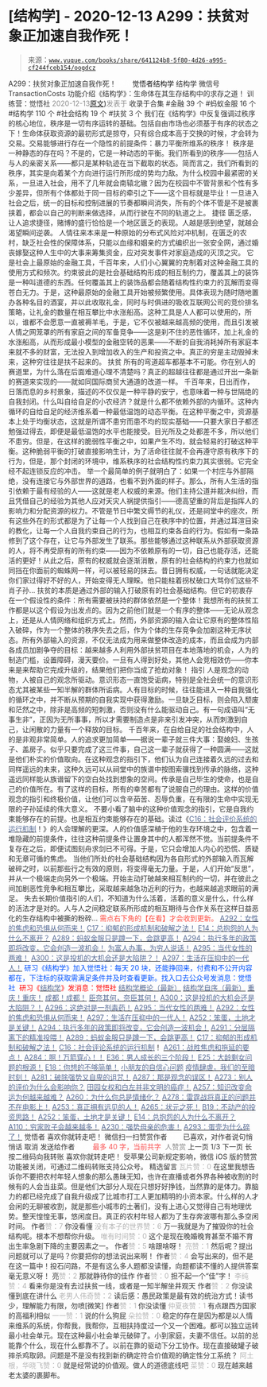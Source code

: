 # [结构学] - 2020-12-13 A299：扶贫对象正加速自我作死！

> 来源：[`www.yuque.com/books/share/641124b8-5f80-4d26-a995-cf244fceb154/oogdcz`](https://www.yuque.com/books/share/641124b8-5f80-4d26-a995-cf244fceb154/oogdcz)

<ne-p id="520f42f3293818f927861ebbd5b15da4_p_0" data-lake-id="520f42f3293818f927861ebbd5b15da4_p_0"><ne-text id="ua28cf98b" style="color: rgb(51, 51, 51);">A299：扶贫对象正加速自我作死！</ne-text></ne-p> <ne-p id="7ce8a7079015469e1f7ca0dd1c348c42" data-lake-id="7ce8a7079015469e1f7ca0dd1c348c42"><ne-text id="u7c293f2a" ne-fontsize="12" style="color: rgb(255, 255, 255);">原创</ne-text><ne-text id="u507f5271" ne-fontsize="14">觉悟者</ne-text><ne-text id="u6989c2b1" ne-fontsize="14">结构学</ne-text></ne-p> <ne-p id="b52c98f57558cfb20347bab3a6db2a4e" data-lake-id="b52c98f57558cfb20347bab3a6db2a4e"><ne-text id="u89366a65" ne-fontsize="14" ne-bold="true" style="color: rgb(51, 51, 51);">结构学</ne-text></ne-p> <ne-p id="d4a67a868a62c1daa68df46395ac2131" data-lake-id="d4a67a868a62c1daa68df46395ac2131"><ne-text id="u80d73957" ne-fontsize="14" style="color: rgb(51, 51, 51);">微信号</ne-text><ne-text id="udb90aa2b" ne-fontsize="14" style="color: rgb(51, 51, 51);">TransactionCosts</ne-text></ne-p> <ne-p id="b85d114dc8442fdeb714bed9e81fbfd4" data-lake-id="b85d114dc8442fdeb714bed9e81fbfd4"><ne-text id="u6842bcad" ne-fontsize="14" style="color: rgb(51, 51, 51);">功能介绍</ne-text><ne-text id="u8ed68493" ne-fontsize="14" style="color: rgb(51, 51, 51);">《结构学》：生命体在其生存结构中的求存之道！ 训练营：觉悟社</ne-text></ne-p> <ne-p id="c9d8d488bb8b676b0419c37e87897fed" data-lake-id="c9d8d488bb8b676b0419c37e87897fed"><ne-text id="ue69ba4cf" style="color: rgb(140, 140, 140);">2020-12-13</ne-text>[<ne-text id="u8023cfb0" ne-fontsize="14">原文</ne-text>](https://mp.weixin.qq.com/s?__biz=MzIzMDYwOTM0Mg==&mid=2247484889&idx=1&sn=164441f266273fb02e28029c851bdf6c&chksm=e8b19d08dfc6141e7411c30e887493e32cd32469a54ef3fb00e7ca437917b27458bc70db8616#rd))<ne-text id="uf7d3394a" ne-fontsize="14" style="color: rgb(140, 140, 140);">发表于</ne-text></ne-p> <ne-p id="f15abc54d337fa455a83f26427879cad" data-lake-id="f15abc54d337fa455a83f26427879cad"><ne-text id="u12f48810" style="color: rgb(51, 51, 51);">收录于合集</ne-text></ne-p> <ne-p id="ab58a1a9f08b5a6f9b80adc58f241f45" data-lake-id="ab58a1a9f08b5a6f9b80adc58f241f45"><ne-text id="ua2c2d5f9" style="color: rgb(51, 51, 51);">#金融 39 个</ne-text></ne-p> <ne-p id="1ea9f4fdd9c130fde7b04d4742452896" data-lake-id="1ea9f4fdd9c130fde7b04d4742452896"><ne-text id="u6a2efcb3" style="color: rgb(51, 51, 51);">#蚂蚁金服 16 个</ne-text></ne-p> <ne-p id="fead5648493a641f6e854f55e451f628" data-lake-id="fead5648493a641f6e854f55e451f628"><ne-text id="ue584aca6" style="color: rgb(51, 51, 51);">#结构学 110 个</ne-text></ne-p> <ne-p id="c8194395dbe5429d4dab4b6e1205a87f" data-lake-id="c8194395dbe5429d4dab4b6e1205a87f"><ne-text id="uf8ba1427" style="color: rgb(51, 51, 51);">#社会结构 19 个</ne-text></ne-p> <ne-p id="c8af0e40d4c5209359cf4a7515a87b09" data-lake-id="c8af0e40d4c5209359cf4a7515a87b09"><ne-text id="u115c76a9" style="color: rgb(51, 51, 51);">#扶贫 3 个</ne-text></ne-p> <ne-p id="c3b5f473fda5157edb7ca42900d43fb5" data-lake-id="c3b5f473fda5157edb7ca42900d43fb5"><ne-text id="u1415ca51" style="color: rgb(51, 51, 51);">我们在《结构学》中反复强调过秩序的核心地位，秩序是一切有序运转的基础。包括自由市场也必须基于有序的状态之下！生命体获取资源的最初形式是掠夺，只有综合成本高于交换的时候，才会转为交易。交易能够进行存在一个隐性的前提条件：暴力平衡所维系的秩序！</ne-text></ne-p> <ne-p id="467ad7913641901f78097022216e0d2d" data-lake-id="467ad7913641901f78097022216e0d2d"><ne-text id="u6e41e9e1" style="color: rgb(51, 51, 51);">秩序是一种静态的存在吗？不是的，它是一种动态的平衡。我们所看到的秩序——包括人与人的亲密关系——都只是某种轨迹在当下截取的状态。简而言之，我们所看到的秩序，其实是向着某个方向进行运行所形成的势均力敌。为什么校园中最紧密的关系，一旦进入社会，用不了几年就会南辕北辙？因为在校园中不管背景和个性有多少差异，但所有个体都处于同一目标的牵引之下——这个目标就是毕业！一旦进入社会之后，统一的目标和控制进展的节奏都瞬间消失，所有的个体不管是不是被裹挟着，都会以自己的判断来做选择，从而行驶在不同的轨道之上。</ne-text></ne-p> <ne-p id="09bd274104ae4d1634eb07d184f22453" data-lake-id="09bd274104ae4d1634eb07d184f22453"><ne-text id="u36b1885a" ne-bold="true" style="color: rgb(51, 51, 51);">捷径</ne-text></ne-p> <ne-p id="8eae0bf030189ecac69ae72278fc29e3" data-lake-id="8eae0bf030189ecac69ae72278fc29e3"><ne-text id="u8b61d067" style="color: rgb(51, 51, 51);">匮乏感，让人追求捷径，赌博的盛行恰恰是一个地区匮乏的表现。人越是感到绝望，就越会渴望瞬间逆袭。</ne-text></ne-p> <ne-p id="938742c318d91029f83bced548e01e51" data-lake-id="938742c318d91029f83bced548e01e51"><ne-text id="u3390db4f" style="color: rgb(51, 51, 51);">人情往来本来是一种原始的分布式风险对冲机制，在匮乏的农村，缺乏社会性的保障体系，只能以血缘和姻亲的方式编织出一张安全网，通过婚丧嫁娶这种人生中的大事来筹集资金，应对突发事件对家庭造成的灭顶之灾。</ne-text></ne-p> <ne-p id="c328f806e4c039673465b60e24d2f035" data-lake-id="c328f806e4c039673465b60e24d2f035"><ne-text id="u57ec53b3" style="color: rgb(51, 51, 51);">它是社会上最原始的金融工具，千百年来，人们小心翼翼的克制着对这种金融工具的使用方式和频次。约束彼此的是社会基础结构形成的相互制约力，覆盖其上的装饰是一种叫道德的东西。任何覆盖其上的装饰品都会随着结构性约束力的瓦解而变得苍白无力。于是，这种最原始的金融工具开始被频繁使用。具体表现为随时随地置办各种名目的酒宴，并以此收取礼金，同时与时俱进的吸收互联网公司的竞价排名策略，让礼金的数量在相互攀比中水涨船高。这种工具是人人都可以使用的，所以，谁都不会愿意一直被褥羊毛，于是，它不仅被越来越高频的使用，而且引发被人情之网笼罩的所有家庭之间的军备竞争——这是刹不住的恶性循环，加上礼金的水涨船高，从而形成最小模型的金融空转的恶果——不断的自我消耗掉所有家庭本来就不多的财富，无法投入到增加收入的生产和投资之中。真正的穷是主动毁掉未来，这种穷往往是扶不起来的。</ne-text></ne-p> <ne-p id="dfae6d8bd8e137aeb12e38ba556030dc" data-lake-id="dfae6d8bd8e137aeb12e38ba556030dc"><ne-text id="u57fa8d68" ne-bold="true" style="color: rgb(51, 51, 51);">扶贫</ne-text></ne-p> <ne-p id="d76ea8f9b0eed8ff874f8c72e503665a" data-lake-id="d76ea8f9b0eed8ff874f8c72e503665a"><ne-text id="uf449d3e3" style="color: rgb(51, 51, 51);">所有的弯道超车都基本不可能。你在别人的赛道里，为什么落在后面难道心理不清楚吗？真正的超越往往都是通过开出一条新的赛道来实现的——就如同国际商贸大通道的改道一样。</ne-text></ne-p> <ne-p id="08b9491d5adb88e6d5f3ba01ffa9b8d3" data-lake-id="08b9491d5adb88e6d5f3ba01ffa9b8d3"><ne-text id="ua20497d1" style="color: rgb(51, 51, 51);">千百年来，日出而作，日落而息的乡村景象，描述的不仅仅是一种平静的安宁，也意味着一种与世隔绝的自我封闭。什么叫自给自足的小农经济？就是什么都不依赖外部的内循环。这种内循环的自给自足的经济维系着一种最低温饱的动态平衡。在这种平衡之中，资源基本上处于均衡状态，这就是所谓不患穷而患不均的现实基础——只要大家日子都还勉强过得去，即便是最低温饱的水平也能接受。目光所及之处都差不多，所以他们不患穷。但是，在这样的脆弱性平衡之中，如果产生不均，就会轻易的打破这种平衡。这种脆弱平衡的打破直接影响生计，为了活命往往就不会再遵守原有秩序下的行为，但是，那个封闭的环境中，维系秩序的社会结构性约束力其实很弱。它完全经不起连锁反应的冲击。</ne-text></ne-p> <ne-p id="5614a8e97bb71850d90500ead87deada" data-lake-id="5614a8e97bb71850d90500ead87deada"><ne-text id="u980fc4c9" style="color: rgb(51, 51, 51);">举一个最简单的例子就明白了：如果一个村庄与外部隔绝，没有连接它与外部世界的道路，也看不到外面的样子。那么，所有人生活的指引依赖于最有经验的人——这就是老人权威的来源。他们主持公道并裁决纠纷，而且凭借自己的经验为其他人应对天灾人祸提供指引——德高望重的背后是指挥人的影响力和分配资源的权力。不管是节日中繁文缛节的礼仪，还是祠堂中的座次，所有这些外在的形式都是为了让每一个人找到自己在秩序中的位置，并通过耳渲目染的教化，让每一个人自我约束自己的行为，也相互约束各自的行为。假如有一条路修到了这个存在，让它与外部发生了联系。那些能够通过这种联系从外部获取资源的人，将不再受原有的所有约束——因为不依赖原有的一切，自己也能存活，还能活的更好！从此之后，原有的权威就会逐渐消散，原有的社会结构的约束力也就如同挡在你面前的蜘蛛网一样，可以被轻易的抹去。昔日拥有权威，一句话就能决定你们家过得好不好的人，开始变得无人理睬。他只能柱着拐杖破口大骂你们这些不肖子孙…</ne-text></ne-p> <ne-p id="532264a1b40750af5211e94659b61c2e" data-lake-id="532264a1b40750af5211e94659b61c2e"><ne-text id="u7b28d0e6" style="color: rgb(51, 51, 51);">扶贫的本质是通过外部的输入打破原有的社会基础结构。但它的初衷存在一个假设性的条件：所有需要被扶持的群体依然是一个整体！我想所有的扶贫工作都是以这个假设为出发点的。因为之前他们就是一个有序的整体——无论从观念上，还是从人情网络和组织方式上。然而，外部资源的输入会让它原有的整体性陷入破碎，作为一个整体的秩序失去之后，作为个体的生存竞争会加剧这种无序状态。所有外部输入的资源，不仅无法成为用来做整体改造的成本，而且会成为内部各成员加剧争夺的目标：越来越多人利用外部扶贫项目在本地落地的机会，人为的制造门槛，设置障碍，漫天要价。一旦有人得到好处，其他人会竞相效仿——你本来是来帮助它完成升级的，结果他们把你当成了抢劫对象！</ne-text></ne-p> <ne-p id="0775115f4f83c2a70df7396857210bdd" data-lake-id="0775115f4f83c2a70df7396857210bdd"><ne-text id="u9a7fd81a" ne-bold="true" style="color: rgb(51, 51, 51);">指引</ne-text></ne-p> <ne-p id="32e72309a2c31717e24c01b0bfe8ea75" data-lake-id="32e72309a2c31717e24c01b0bfe8ea75"><ne-text id="u3c74aa46" style="color: rgb(51, 51, 51);">人是观念的动物，人被自己的观念所驱动。意识形态一直饱受诟病，特别是全社会统一的意识形态尤其被某些一知半解的群体所诟病。人有目标的时候，往往能进入一种自我强化的循环之中，并不断从预期的自我实现中获得激励。一旦缺乏目标，则会陷入颓废和茫然之中，除非是高频的短刺激，否则没有什么能驱动自己。有一句成语叫“无事生非”，正因为无所事事，所以才需要制造点是非来引发冲突，从而刺激到自己，让闲散的力量有一个释放的目标。</ne-text></ne-p> <ne-p id="e44976a073b12cd0ecc3eb441ab7e9c0" data-lake-id="e44976a073b12cd0ecc3eb441ab7e9c0"><ne-text id="ue476b0f7" style="color: rgb(51, 51, 51);">千百年来，在自给自足的社会结构中，人的是非观非常简单。人的追求更加简单——据说一辈子就三件大事：娶媳妇、生孩子、盖房子。似乎只要完成了这三件事，自己这一辈子就获得了一种圆满——这就是他们朴实的价值取向。在这种观念的指引下，他们认为自己连接着久远的过去和同样遥远的未来，这种久远可以从祠堂中的族谱中按图索骥找到传承的脉络，这种遥远同样能从族谱留下的空白处找到想象的空间。传承是自己毕生的使命，也是自己的价值所在。有了这样的目标，所有的幸苦都有了说服自己的理由。这样的价值观念的指引和终极价值，让他们可以含辛茹苦、忍辱负重，在有限的生命中实现无限的子孙延续的伟大意义。</ne-text></ne-p> <ne-p id="939e5a3a021457fb7d2a1874257ba35e" data-lake-id="939e5a3a021457fb7d2a1874257ba35e"><ne-text id="u769f517d" style="color: rgb(51, 51, 51);">不要小看了脑中的这种价值观念的指引，它是自我约束能够存在的前提。也是相互约束能够存在的基础。读过《</ne-text>[<ne-text id="ub86920af" style="color: rgb(87, 107, 149);">C16：社会评价系统的运行机制</ne-text>](http://mp.weixin.qq.com/s?__biz=MzIzMDYwOTM0Mg==&mid=2247484806&idx=1&sn=a8cffa4c2bf1f4e41fa5d23104c99a09&chksm=e8b19d57dfc6144110a857925992915ac80af2c03fc1203319ef6877ae11ad0c4e7898132719&scene=21#wechat_redirect)<ne-text id="uac3e8e8c" style="color: rgb(51, 51, 51);">！》的人会理解的更深。人的价值感深植于他的生存环境之中，包含着一堆隐藏的前提条件，往往这种前提条件让置身其中的人都浑然不觉。当前提条件不复存在之后，即便试图刻舟求剑已不可得。于是，它只会增加人内心的恐慌、质疑和无章可循的焦虑。</ne-text></ne-p> <ne-p id="351b14ade1e98dfac6e68d7f0c8cf1b9" data-lake-id="351b14ade1e98dfac6e68d7f0c8cf1b9"><ne-text id="u874b92b8" style="color: rgb(51, 51, 51);">当他们所处的社会基础结构因为各自形式的外部输入而瓦解破碎之时，以前那些行之有效的原则，将变得毫无力量。于是，人们开始“反思”，并从一个极端走向另外一个极端。开始主动打破越来相互制约的一切，并在彼此之间加剧恶性竞争和相互攀比，采取越来越急功近利的行为，也越来越追求眼前的满足。</ne-text></ne-p> <ne-p id="abc805dfcf2a9e451889e71a24d8e456" data-lake-id="abc805dfcf2a9e451889e71a24d8e456"><ne-text id="ufd41f204" style="color: rgb(51, 51, 51);">失去长期价值指引的人们，不知道为什么活着，活着的意义是什么，什么样的活法才是对的。人与人之间稳定联系所形成的相互期待与合作关系在这样日益恶化的生存结构中被撕的粉碎…</ne-text></ne-p> <ne-p id="ea4247e8d98a3b0ceaed790f196f7555" data-lake-id="ea4247e8d98a3b0ceaed790f196f7555"><ne-text id="u9468316c" ne-fontsize="13" style="color: rgb(255, 76, 65);">需点右下角的【</ne-text><ne-text id="u3edca4d3" ne-fontsize="13" ne-bold="true" style="color: rgb(255, 76, 65);">在看</ne-text><ne-text id="ud2d4602b" ne-fontsize="13" style="color: rgb(255, 76, 65);">】才会收到更新。</ne-text></ne-p> <ne-p id="1a0ae025211e084b099f4efd4bd6eaa4" data-lake-id="1a0ae025211e084b099f4efd4bd6eaa4">[<ne-text id="u60479a92" ne-fontsize="13" style="color: rgb(87, 107, 149);">A292：女性的焦虑和恐惧从何而来！</ne-text>](http://mp.weixin.qq.com/s?__biz=MzIzMDYwOTM0Mg==&mid=2247484834&idx=1&sn=133b970c2ecae4d25d1c8a3444efc5a1&chksm=e8b19d73dfc61465bf0d5389f9a9efea963f1cf1eb332e4ed8a09d9adc8ebd3416e257edc1d8&scene=21#wechat_redirect)</ne-p> <ne-p id="93717cf5492af9f56ccddf10e2a024cc" data-lake-id="93717cf5492af9f56ccddf10e2a024cc">[<ne-text id="u73a1c901" ne-fontsize="13" style="color: rgb(87, 107, 149);">C17：抑郁的形成机制和破解之法！</ne-text>](http://mp.weixin.qq.com/s?__biz=MzIzMDYwOTM0Mg==&mid=2247484812&idx=1&sn=d8b3a1dbaf5f2d08fe6d2e1664237ba4&chksm=e8b19d5ddfc6144b05efb4212b3542ab9f22b79a2ddab8e42ec911a07ea74190ce84f24e123f&scene=21#wechat_redirect)</ne-p> <ne-p id="f2ad3e84896736349aa0cc8bf234da0c" data-lake-id="f2ad3e84896736349aa0cc8bf234da0c">[<ne-text id="u7fbe753b" ne-fontsize="13" style="color: rgb(87, 107, 149);">E14：总抱怨的人为什么不离开？</ne-text>](http://mp.weixin.qq.com/s?__biz=MzIzMDYwOTM0Mg==&mid=2247484341&idx=1&sn=c266eb0136273f0b1219e0fd659daafc&chksm=e8b19b64dfc61272f157e1e17a76b2e83c6fd62a1beb78d60ea73a65463109b428cd9dd6ce7a&scene=21#wechat_redirect)</ne-p> <ne-p id="f766a26f0ca612ac930b747baeff1d62" data-lake-id="f766a26f0ca612ac930b747baeff1d62">[<ne-text id="u15ea1905" ne-fontsize="13" style="color: rgb(87, 107, 149);">A289：蚂蚁金服只是蹲一下，会跳更高！</ne-text>](http://mp.weixin.qq.com/s?__biz=MzIzMDYwOTM0Mg==&mid=2247484822&idx=1&sn=ea2d818adee1bf400b0af9ed69bcd297&chksm=e8b19d47dfc61451b7291d6369b3391b9b8b06e08f9f5eed482a15c58075880a0029c50aed9a&scene=21#wechat_redirect)</ne-p> <ne-p id="f8d1bc67930c0b8ebb0a17f7dcb04c53" data-lake-id="f8d1bc67930c0b8ebb0a17f7dcb04c53">[<ne-text id="u77490c8a" ne-fontsize="13" style="color: rgb(87, 107, 149);">A294：执行多年的政策即将改变，它会创造一波机会！</ne-text>](http://mp.weixin.qq.com/s?__biz=MzIzMDYwOTM0Mg==&mid=2247484849&idx=1&sn=5485cd1d6c511e883e25b0c7dd9e2e3e&chksm=e8b19d60dfc614764ffc8405dccf5b8120b31988f3c1cee74e384c06f0e39c3c81bef8263c3d&scene=21#wechat_redirect)</ne-p> <ne-p id="b2e5f4803f751b0c4f08b0758dbfc83a" data-lake-id="b2e5f4803f751b0c4f08b0758dbfc83a">[<ne-text id="uf2beb76f" ne-fontsize="13" style="color: rgb(87, 107, 149);">为富人办事，为穷人说话！</ne-text>](http://mp.weixin.qq.com/s?__biz=MzIzMDYwOTM0Mg==&mid=2247484462&idx=1&sn=195ebab17907fba73c69ae7a11bc40ad&chksm=e8b19cffdfc615e9b2f88327d492813afa3656859f4d67a6d831ac1cf684a54b760a8b8edcd6&scene=21#wechat_redirect)</ne-p> <ne-p id="692e334a22619d914fce65b39a6ace91" data-lake-id="692e334a22619d914fce65b39a6ace91">[<ne-text id="u5fa350f6" ne-fontsize="13" style="color: rgb(87, 107, 149);">A295：当代女性的两难！</ne-text>](http://mp.weixin.qq.com/s?__biz=MzIzMDYwOTM0Mg==&mid=2247484854&idx=1&sn=6851afe306f7b89d23728018ea32b7f2&chksm=e8b19d67dfc61471955b15021ac11c5fff9f1607977e9df1bd2bbfabc2deb3dea5c98e369c55&scene=21#wechat_redirect)</ne-p> <ne-p id="a2bc8fd6f5f6c3d12bb227d962638439" data-lake-id="a2bc8fd6f5f6c3d12bb227d962638439">[<ne-text id="uea807dc9" ne-fontsize="13" style="color: rgb(87, 107, 149);">A300：这是投机的大机会还是大陷阱？！</ne-text>](http://mp.weixin.qq.com/s?__biz=MzIzMDYwOTM0Mg==&mid=2247484882&idx=1&sn=b103029f41e3aede94e1a45d035cd9ac&chksm=e8b19d03dfc614153863f37ca3f9204b451e2c02ad5ca8680c120e2458e628e5329c76b2d42c&scene=21#wechat_redirect)</ne-p> <ne-p id="3460af3f0498a18ffdd03b3fd04404d3" data-lake-id="3460af3f0498a18ffdd03b3fd04404d3">[<ne-text id="u9531e8da" ne-fontsize="13" style="color: rgb(87, 107, 149);">A297：生活在压抑中的一代人！</ne-text>](http://mp.weixin.qq.com/s?__biz=MzIzMDYwOTM0Mg==&mid=2247484874&idx=1&sn=6782638e1b5835654e4c6ffea1b589c1&chksm=e8b19d1bdfc6140d256cdc1a89b2b5a62b203b6163b74627f5334a296438a43ffaa765dd7533&scene=21#wechat_redirect)</ne-p> <ne-p id="c10a4db496204cffa476641af15e1446" data-lake-id="c10a4db496204cffa476641af15e1446"><ne-text id="u76b7272a" ne-bold="true" style="color: rgb(0, 82, 255);">研习《结构学》加入觉悟社：每天 20 块，还能挣回来，付费和不公开内容都在，下注标的获取需满足条件并及时查看更新。</ne-text><ne-text id="u4dcc1318" style="color: rgb(0, 82, 255);">找入口去公众号发消息：觉悟社 </ne-text></ne-p> <ne-p id="350bda661747a6edaae095355f8e732e" data-lake-id="350bda661747a6edaae095355f8e732e"><ne-text id="ub97180d9" ne-fontsize="13" style="color: rgb(255, 0, 0);">研习《</ne-text>[<ne-text id="ua7936935" style="color: rgb(87, 107, 149);">结构学</ne-text>](https://mp.weixin.qq.com/mp/appmsgalbum?action=getalbum&album_id=1318317199878225920&__biz=MzAxNDk1NjI2Mw==#wechat_redirect)<ne-text id="ubaabecb5" ne-fontsize="13" style="color: rgb(255, 0, 0);">》发消息</ne-text><ne-text id="u89f780a3" ne-fontsize="13" ne-bold="true" style="color: rgb(255, 0, 0);">：觉悟社</ne-text></ne-p>  <ne-p id="3c7e1064339529e5cb5ecf2e0f93aa2f" data-lake-id="3c7e1064339529e5cb5ecf2e0f93aa2f"><ne-card data-card-name="image" data-card-type="inline" id="jfH36" ne-fontsize="13" data-event-boundary="card" style="color: rgb(53, 53, 53);"><ne-p id="19c1ca76cc2755732a657df5f4d2a301" data-lake-id="19c1ca76cc2755732a657df5f4d2a301">[<ne-text id="u7574c49f" ne-fontsize="13" style="color: rgb(87, 107, 149);">结构学概论（最新）</ne-text>](http://mp.weixin.qq.com/s?__biz=MzAxNDk1NjI2Mw==&mid=2247485167&idx=1&sn=d5e962eff4a8e9770c83bc87d19d07f3&chksm=9b8a2567acfdac7154f7a62996dca874e5d186b44f3d120dcb633760318788c42d304e325313&scene=21#wechat_redirect)</ne-p> <ne-p id="e4d8402e5e6acf4f32c182cbce3cfa3b" data-lake-id="e4d8402e5e6acf4f32c182cbce3cfa3b">[<ne-text id="u22bb50d3" ne-fontsize="13" style="color: rgb(87, 107, 149);">结构学自序（最新）</ne-text>](http://mp.weixin.qq.com/s?__biz=MzAxNDk1NjI2Mw==&mid=2247485327&idx=1&sn=5a8c9a6499c84e1c3129ca7cb41e0ac7&chksm=9b8a2407acfdad112471c12c6b86e4e914116dbb6d6588fa726a72e0aafa01d9c1b9fd24a738&scene=21#wechat_redirect)</ne-p> <ne-p id="e838454901ff45b768a74bc63bc7fc87" data-lake-id="e838454901ff45b768a74bc63bc7fc87">[<ne-text id="u085609d5" ne-fontsize="13" style="color: rgb(87, 107, 149);">重庆！重庆！</ne-text>](http://mp.weixin.qq.com/s?__biz=MzAxNDk1NjI2Mw==&mid=2247485354&idx=1&sn=331128611c478feede60317e963239a5&chksm=9b8a2422acfdad3448a9bcc0f9745f4367028e8a9b0a307f7c01c2690c398560a4be5e43492c&scene=21#wechat_redirect)</ne-p> <ne-p id="88bd65554a0d2973b3f1447cbd6d0036" data-lake-id="88bd65554a0d2973b3f1447cbd6d0036">[<ne-text id="ud44f998b" ne-fontsize="13" style="color: rgb(87, 107, 149);">成都！成都！</ne-text>](http://mp.weixin.qq.com/s?__biz=MzIzMDYwOTM0Mg==&mid=2247484576&idx=1&sn=432e1df31f0735f0c93636776e97a859&chksm=e8b19c71dfc615671c9204af66bb0ffdb622fb2545b0387734a662feaa8e8be57d3063f59c5a&scene=21#wechat_redirect)</ne-p> <ne-p id="d6ba3ff2ed852076e3700b501b2af4fc" data-lake-id="d6ba3ff2ed852076e3700b501b2af4fc">[<ne-text id="u630ca1a4" ne-fontsize="13" style="color: rgb(87, 107, 149);">臣奈其何，奈臣其何！</ne-text>](http://mp.weixin.qq.com/s?__biz=MzIzMDYwOTM0Mg==&mid=2247483860&idx=1&sn=b5b01ae82ff764ce2806251e3f2a809f&chksm=e8b19905dfc61013607735eb7782299c9a4d7a39a8b15a7b46182ef20eda3ffe9f6ed6337e1f&scene=21#wechat_redirect)</ne-p> <ne-p id="6aefb5a3a21d9bbf4c390796fe78fd98" data-lake-id="6aefb5a3a21d9bbf4c390796fe78fd98">[<ne-text id="u2e814675" ne-fontsize="13" style="color: rgb(87, 107, 149);">A300：这是投机的大机会还是大陷阱？！</ne-text>](http://mp.weixin.qq.com/s?__biz=MzIzMDYwOTM0Mg==&mid=2247484882&idx=1&sn=b103029f41e3aede94e1a45d035cd9ac&chksm=e8b19d03dfc614153863f37ca3f9204b451e2c02ad5ca8680c120e2458e628e5329c76b2d42c&scene=21#wechat_redirect)</ne-p> <ne-p id="cf224863451a92db1edc326c4ebc8570" data-lake-id="cf224863451a92db1edc326c4ebc8570">[<ne-text id="u01b71185" ne-fontsize="13" style="color: rgb(87, 107, 149);">A296：这绝对是一剂毒药！</ne-text>](http://mp.weixin.qq.com/s?__biz=MzIzMDYwOTM0Mg==&mid=2247484868&idx=1&sn=87a5e50054d5c59d8a389f302cf165df&chksm=e8b19d15dfc61403dcfdc196e7fd5e361b5873452485cf97c9d0c3cc58fecaa2a977b9a52d1d&scene=21#wechat_redirect)</ne-p> <ne-p id="9726a9e7eb72e72136ef0acd47a1cf45" data-lake-id="9726a9e7eb72e72136ef0acd47a1cf45">[<ne-text id="u522bbfe8" ne-fontsize="13" style="color: rgb(87, 107, 149);">A295：当代女性的两难！</ne-text>](http://mp.weixin.qq.com/s?__biz=MzIzMDYwOTM0Mg==&mid=2247484854&idx=1&sn=6851afe306f7b89d23728018ea32b7f2&chksm=e8b19d67dfc61471955b15021ac11c5fff9f1607977e9df1bd2bbfabc2deb3dea5c98e369c55&scene=21#wechat_redirect)</ne-p> <ne-p id="3106e73332f11f7d5f507888de54c1e8" data-lake-id="3106e73332f11f7d5f507888de54c1e8">[<ne-text id="u331c4b65" ne-fontsize="13" style="color: rgb(87, 107, 149);">A292：女性的焦虑和恐惧从何而来！</ne-text>](http://mp.weixin.qq.com/s?__biz=MzIzMDYwOTM0Mg==&mid=2247484834&idx=1&sn=133b970c2ecae4d25d1c8a3444efc5a1&chksm=e8b19d73dfc61465bf0d5389f9a9efea963f1cf1eb332e4ed8a09d9adc8ebd3416e257edc1d8&scene=21#wechat_redirect)</ne-p> <ne-p id="8e86a90777bf8b71be6f2b5c1ade8939" data-lake-id="8e86a90777bf8b71be6f2b5c1ade8939">[<ne-text id="u3e97b36a" ne-fontsize="13" style="color: rgb(87, 107, 149);">A297：生活在压抑中的一代人！</ne-text>](http://mp.weixin.qq.com/s?__biz=MzIzMDYwOTM0Mg==&mid=2247484874&idx=1&sn=6782638e1b5835654e4c6ffea1b589c1&chksm=e8b19d1bdfc6140d256cdc1a89b2b5a62b203b6163b74627f5334a296438a43ffaa765dd7533&scene=21#wechat_redirect)</ne-p> <ne-p id="82155c86bc26d39d76dbc3a8ff76b322" data-lake-id="82155c86bc26d39d76dbc3a8ff76b322">[<ne-text id="ubd4d2c42" ne-fontsize="13" style="color: rgb(87, 107, 149);">A252：笨蛋，土地才是关键！</ne-text>](http://mp.weixin.qq.com/s?__biz=MzIzMDYwOTM0Mg==&mid=2247484626&idx=1&sn=4e43f2ef656aef28fba94ae72d295fb9&chksm=e8b19c03dfc615154ee4587f8facc3446de42f7189175385d3ee3d35c04264487aca3a9f6585&scene=21#wechat_redirect)</ne-p> <ne-p id="a1c2ba5cb24fef0ba4d25988e9b2f563" data-lake-id="a1c2ba5cb24fef0ba4d25988e9b2f563">[<ne-text id="u7386257d" ne-fontsize="13" style="color: rgb(87, 107, 149);">A294：执行多年的政策即将改变，它会创造一波机会！</ne-text>](http://mp.weixin.qq.com/s?__biz=MzIzMDYwOTM0Mg==&mid=2247484849&idx=1&sn=5485cd1d6c511e883e25b0c7dd9e2e3e&chksm=e8b19d60dfc614764ffc8405dccf5b8120b31988f3c1cee74e384c06f0e39c3c81bef8263c3d&scene=21#wechat_redirect)</ne-p> <ne-p id="3575732430d4cb9928cb6020d30ce811" data-lake-id="3575732430d4cb9928cb6020d30ce811">[<ne-text id="ub2778a89" ne-fontsize="13" style="color: rgb(87, 107, 149);">A291：分层隔离下的精准投喂！</ne-text>](http://mp.weixin.qq.com/s?__biz=MzIzMDYwOTM0Mg==&mid=2247484828&idx=1&sn=e04894d9a01e37c8edb5562d2b0eaa19&chksm=e8b19d4ddfc6145b5803859c628b8b7c24083c66fff9e3a943e82d3e3b7b40a8bad9bed858f8&scene=21#wechat_redirect)</ne-p> <ne-p id="12806f6be48aa62b0f20b934a512a080" data-lake-id="12806f6be48aa62b0f20b934a512a080">[<ne-text id="u33380892" ne-fontsize="13" style="color: rgb(87, 107, 149);">A289：蚂蚁金服只是蹲一下，会跳更高！</ne-text>](http://mp.weixin.qq.com/s?__biz=MzIzMDYwOTM0Mg==&mid=2247484822&idx=1&sn=ea2d818adee1bf400b0af9ed69bcd297&chksm=e8b19d47dfc61451b7291d6369b3391b9b8b06e08f9f5eed482a15c58075880a0029c50aed9a&scene=21#wechat_redirect)</ne-p> <ne-p id="3c260ccd170a22f40fb523e10858eea3" data-lake-id="3c260ccd170a22f40fb523e10858eea3">[<ne-text id="ud4d248e8" ne-fontsize="13" style="color: rgb(87, 107, 149);">C17：抑郁的形成机制和破解之法！</ne-text>](http://mp.weixin.qq.com/s?__biz=MzIzMDYwOTM0Mg==&mid=2247484812&idx=1&sn=d8b3a1dbaf5f2d08fe6d2e1664237ba4&chksm=e8b19d5ddfc6144b05efb4212b3542ab9f22b79a2ddab8e42ec911a07ea74190ce84f24e123f&scene=21#wechat_redirect)</ne-p> <ne-p id="221b548f243631af8565f89a87aad635" data-lake-id="221b548f243631af8565f89a87aad635">[<ne-text id="ue0fba7e3" ne-fontsize="13" style="color: rgb(87, 107, 149);">C16：社会评论系统的运行机制</ne-text>](http://mp.weixin.qq.com/s?__biz=MzIzMDYwOTM0Mg==&mid=2247484806&idx=1&sn=a8cffa4c2bf1f4e41fa5d23104c99a09&chksm=e8b19d57dfc6144110a857925992915ac80af2c03fc1203319ef6877ae11ad0c4e7898132719&scene=21#wechat_redirect)<ne-text id="u942df2ae" ne-fontsize="13" style="color: rgb(53, 53, 53);">！</ne-text></ne-p> <ne-p id="004de533a4a3a88ca12c250f9e952da4" data-lake-id="004de533a4a3a88ca12c250f9e952da4">[<ne-text id="u27f1b44a" ne-fontsize="13" style="color: rgb(87, 107, 149);">A261：战胜焦虑和拖延的要点！</ne-text>](http://mp.weixin.qq.com/s?__biz=MzIzMDYwOTM0Mg==&mid=2247484776&idx=1&sn=625b7f522bf54b53158b7de35f754e0b&chksm=e8b19db9dfc614afebf419ad8a77e144dfc66cf90696f47e3b4398440a3229b07b95cca43e1e&scene=21#wechat_redirect)</ne-p> <ne-p id="fca64670553dc4f7fc71b6b2ab8f1ae4" data-lake-id="fca64670553dc4f7fc71b6b2ab8f1ae4">[<ne-text id="u866326f0" ne-fontsize="13" style="color: rgb(87, 107, 149);">A284：啊！万箭穿心！！</ne-text>](http://mp.weixin.qq.com/s?__biz=MzAxNDk1NjI2Mw==&mid=2247486135&idx=1&sn=e950149b9b9147e9199cfc6093605950&chksm=9b8a293facfda029419b911d4b4fa91c73bbaf695b206df2cf15124d843f4bf4b80673baa394&scene=21#wechat_redirect)</ne-p> <ne-p id="75f4940980048e8afb8dd2e8579b0497" data-lake-id="75f4940980048e8afb8dd2e8579b0497">[<ne-text id="ub8c18406" ne-fontsize="13" style="color: rgb(87, 107, 149);">E36：男人成长的三个阶段！</ne-text>](http://mp.weixin.qq.com/s?__biz=MzIzMDYwOTM0Mg==&mid=2247484322&idx=1&sn=c300d9466951d36645128c5167ca5934&chksm=e8b19b73dfc61265dde1bb437a9945db0c1d9c7fe1cbffe1feec995c9dde8a6eb99272dc86a9&scene=21#wechat_redirect)</ne-p> <ne-p id="0aa3092cb2fb9a1ec3de87e906aad029" data-lake-id="0aa3092cb2fb9a1ec3de87e906aad029">[<ne-text id="uca5d604c" ne-fontsize="13" style="color: rgb(87, 107, 149);">E25：大龄剩女问题的根源！</ne-text>](http://mp.weixin.qq.com/s?__biz=MzIzMDYwOTM0Mg==&mid=2247484587&idx=1&sn=3335cb9dd973ae9f9c9279a0388bbe33&chksm=e8b19c7adfc6156c752a5edad793fc1d8db424d6b609ce62f26f78537b3b41e83ea47aca2929&scene=21#wechat_redirect)</ne-p> <ne-p id="a386acc9996a6e866b9e4f67664304a2" data-lake-id="a386acc9996a6e866b9e4f67664304a2">[<ne-text id="u4faa0593" ne-fontsize="13" style="color: rgb(87, 107, 149);">E18：你想的不够简单！</ne-text>](http://mp.weixin.qq.com/s?__biz=MzIzMDYwOTM0Mg==&mid=2247484775&idx=1&sn=2a8e810e281cd7fe5a4db49002b193d2&chksm=e8b19db6dfc614a0e3360f0d54949c40138c27b184c114a44feaa394bd4400073dbbedf6a049&scene=21#wechat_redirect)</ne-p> <ne-p id="7a67bc0758ba1d12145c354ba2f461ff" data-lake-id="7a67bc0758ba1d12145c354ba2f461ff">[<ne-text id="u933a2e96" ne-fontsize="13" style="color: rgb(87, 107, 149);">小朋友的自信心问题</ne-text>](http://mp.weixin.qq.com/s?__biz=MzIzMDYwOTM0Mg==&mid=2247484760&idx=1&sn=0760857178061e8c1e562b3818c89626&chksm=e8b19d89dfc6149f80760c0ee1f26375a0cf020f4efb7c489b15add1bf7dc4445ad07bb94aeb&scene=21#wechat_redirect)</ne-p> <ne-p id="8efc72f331499717d3d0198744f0f57d" data-lake-id="8efc72f331499717d3d0198744f0f57d">[<ne-text id="u1828afe7" ne-fontsize="13" style="color: rgb(87, 107, 149);">疫情肆虐，我们的至暗时刻！</ne-text>](http://mp.weixin.qq.com/s?__biz=MzIzMDYwOTM0Mg==&mid=2247484800&idx=1&sn=bab35485216aee73bd2c5ec41d4adcd2&chksm=e8b19d51dfc614478c94668e982aac82a4b793a7d5be304ff08f55b030b604ee90ecfff17041&scene=21#wechat_redirect)</ne-p> <ne-p id="52b52c36581dfa08e9b872aae4a273ea" data-lake-id="52b52c36581dfa08e9b872aae4a273ea">[<ne-text id="ue842bee6" ne-fontsize="13" style="color: rgb(87, 107, 149);">A281：破除强势又自卑的诅咒！</ne-text>](http://mp.weixin.qq.com/s?__biz=MzIzMDYwOTM0Mg==&mid=2247484790&idx=1&sn=2965a7c1ae0245ed1761492f00e98e19&chksm=e8b19da7dfc614b1c0ccc9220fcab2d44ce6b699df2cd3e2211835a7deaad778b4e291e56e96&scene=21#wechat_redirect)</ne-p> <ne-p id="c589aa01a94193ada670d800ef428652" data-lake-id="c589aa01a94193ada670d800ef428652">[<ne-text id="u9a0cad3c" ne-fontsize="13" style="color: rgb(87, 107, 149);">A287：那是观念的误区！</ne-text>](http://mp.weixin.qq.com/s?__biz=MzAxNDk1NjI2Mw==&mid=2247486146&idx=1&sn=43c3cc0387fbab991133860c59aabdb0&chksm=9b8a294aacfda05c52561e366129fd6344dc4c97609a47d4210f9498f8535fec2425c2410b31&scene=21#wechat_redirect)</ne-p> <ne-p id="3830dc1e74a325e8d3a050a072d9084a" data-lake-id="3830dc1e74a325e8d3a050a072d9084a">[<ne-text id="uc7b85d16" ne-fontsize="13" style="color: rgb(87, 107, 149);">A273：别人的评价为什么会影响你？</ne-text>](http://mp.weixin.qq.com/s?__biz=MzIzMDYwOTM0Mg==&mid=2247484754&idx=1&sn=87cf58d44e4f35d017940c4224081c9b&chksm=e8b19d83dfc61495ba14319bbdc24f24d92ff79e09c4fb0f80da847ab5f95110b7b5b6f782cd&scene=21#wechat_redirect)</ne-p> <ne-p id="5c6346128b0dc67ef02fc69fd6ebe70b" data-lake-id="5c6346128b0dc67ef02fc69fd6ebe70b">[<ne-text id="u48940cc7" ne-fontsize="13" style="color: rgb(87, 107, 149);">田园女权和白左并非文明的癌症！</ne-text>](http://mp.weixin.qq.com/s?__biz=MzIzMDYwOTM0Mg==&mid=2247484784&idx=1&sn=e4938e5a62c772db2d5237806ef8cbb0&chksm=e8b19da1dfc614b749e123f935b8ac07abe960336c6bd01d4a2dbe920f091bec23d6460337c9&scene=21#wechat_redirect)</ne-p> <ne-p id="e51855b9e38fe57bc2dc560d91d24d2e" data-lake-id="e51855b9e38fe57bc2dc560d91d24d2e">[<ne-text id="u52dbd648" ne-fontsize="13" style="color: rgb(87, 107, 149);">A257：知识改变命运为何越来越难？</ne-text>](http://mp.weixin.qq.com/s?__biz=MzIzMDYwOTM0Mg==&mid=2247484679&idx=1&sn=79e14744bd5a31e6bcf27f476840e508&chksm=e8b19dd6dfc614c075a2df9d84c04aedc112c1bf3487ef4cad21d8b84feddbd78b2d5d566728&scene=21#wechat_redirect)</ne-p> <ne-p id="5965cbc4e3cdffac8bfb9c4fad9738d7" data-lake-id="5965cbc4e3cdffac8bfb9c4fad9738d7">[<ne-text id="u29e4dc27" ne-fontsize="13" style="color: rgb(87, 107, 149);">A260：为什么你总是情绪化？</ne-text>](http://mp.weixin.qq.com/s?__biz=MzAxNDk1NjI2Mw==&mid=2247485923&idx=1&sn=6e1e4a5b0b44a3ac652fe5b32b56ac07&chksm=9b8a2a6bacfda37d56d0717875b11867d9f7426fb815a36f43aebb438d135b81c8d69c3ab006&scene=21#wechat_redirect)</ne-p> <ne-p id="30032cf64a28050fb241cb9f6a394c80" data-lake-id="30032cf64a28050fb241cb9f6a394c80">[<ne-text id="udd3266c2" ne-fontsize="13" style="color: rgb(87, 107, 149);">A278：雷霆战将真正的问题并不在电影上！</ne-text>](http://mp.weixin.qq.com/s?__biz=MzAxNDk1NjI2Mw==&mid=2247486075&idx=1&sn=72c7c8e5dd965057550c9e0734dc7be5&chksm=9b8a29f3acfda0e50d2ff1238ced7b8b2503afd2bba16aa57d91ccda3e795312bd4f6003ed77&scene=21#wechat_redirect)</ne-p> <ne-p id="72025462a61eb58c0cad01da805796d2" data-lake-id="72025462a61eb58c0cad01da805796d2">[<ne-text id="uc458b81f" ne-fontsize="13" style="color: rgb(87, 107, 149);">A253：真正拥有远见的人！</ne-text>](http://mp.weixin.qq.com/s?__biz=MzIzMDYwOTM0Mg==&mid=2247484654&idx=1&sn=5826086165322478b2f0fbdbfe4f321e&chksm=e8b19c3fdfc61529bf931903efc689bc8b756a292fddf971cdda369691ad320d85e6e2d53b5b&scene=21#wechat_redirect)</ne-p> <ne-p id="30daf649c60a6acda6c8c338fe35e0b3" data-lake-id="30daf649c60a6acda6c8c338fe35e0b3">[<ne-text id="u495a5faa" ne-fontsize="13" style="color: rgb(87, 107, 149);">A265：状元之死！</ne-text>](http://mp.weixin.qq.com/s?__biz=MzAxNDk1NjI2Mw==&mid=2247485989&idx=1&sn=e68f095a30726390b5c2d9eceeca7ab3&chksm=9b8a29adacfda0bbcb9a223e21127e23a2ce9aa8b1d060735a724e7e2cbe96e3bafd5b425a9a&scene=21#wechat_redirect)</ne-p> <ne-p id="241fd93f86ede8de3a15a2b917f1f0c1" data-lake-id="241fd93f86ede8de3a15a2b917f1f0c1">[<ne-text id="u6e6c2744" ne-fontsize="13" style="color: rgb(87, 107, 149);">B19：不动产的投资思路！</ne-text>](http://mp.weixin.qq.com/s?__biz=MzIzMDYwOTM0Mg==&mid=2247484069&idx=1&sn=a13a6e590a21b27fd1356718b3a2dcd3&chksm=e8b19a74dfc613622b23c7233732cbb1d499c75f9b7ac3047cdeaee3a34eeae7d3b4871429f1&scene=21#wechat_redirect)</ne-p> <ne-p id="c4cffe0f06e29dee4551b58b5f8b1d9b" data-lake-id="c4cffe0f06e29dee4551b58b5f8b1d9b">[<ne-text id="ucd972fa3" ne-fontsize="13" style="color: rgb(87, 107, 149);">A252：笨蛋，土地才是关键！</ne-text>](http://mp.weixin.qq.com/s?__biz=MzIzMDYwOTM0Mg==&mid=2247484626&idx=1&sn=4e43f2ef656aef28fba94ae72d295fb9&chksm=e8b19c03dfc615154ee4587f8facc3446de42f7189175385d3ee3d35c04264487aca3a9f6585&scene=21#wechat_redirect)</ne-p> <ne-p id="747f77a00bc5ac1fb6b86a1f8d23b40a" data-lake-id="747f77a00bc5ac1fb6b86a1f8d23b40a">[<ne-text id="u6e2d675d" ne-fontsize="13" style="color: rgb(87, 107, 149);">E14：总抱怨的人为什么不离开？</ne-text>](http://mp.weixin.qq.com/s?__biz=MzIzMDYwOTM0Mg==&mid=2247484341&idx=1&sn=c266eb0136273f0b1219e0fd659daafc&chksm=e8b19b64dfc61272f157e1e17a76b2e83c6fd62a1beb78d60ea73a65463109b428cd9dd6ce7a&scene=21#wechat_redirect)</ne-p> <ne-p id="295691e63d63355fac9b5be105b6a952" data-lake-id="295691e63d63355fac9b5be105b6a952">[<ne-text id="u840a082a" ne-fontsize="13" style="color: rgb(87, 107, 149);">A110：穷家败子会越来越多！</ne-text>](http://mp.weixin.qq.com/s?__biz=MzAxNDk1NjI2Mw==&mid=2247484897&idx=1&sn=84e1c8a85eb385c04f400095d47d55eb&chksm=9b8a2669acfdaf7f7a431a12c057023ae123aaa855b0f9d48a98c21eae27788632beb60765c9&scene=21#wechat_redirect)</ne-p> <ne-p id="ce98528007851de83e7e4a0fbf1129f0" data-lake-id="ce98528007851de83e7e4a0fbf1129f0">[<ne-text id="ua2923f0d" ne-fontsize="13" style="color: rgb(87, 107, 149);">A230：强势母亲的危害！</ne-text>](http://mp.weixin.qq.com/s?__biz=MzAxNDk1NjI2Mw==&mid=2247485580&idx=1&sn=2cc3edbadc35fe694b34e553e609e93f&chksm=9b8a2b04acfda21277dcce494459ecb73b606a954a7e020e03498408591b33bead008575f0f7&scene=21#wechat_redirect)</ne-p> <ne-p id="8e9bc08f44db7c988ec206eed9390f52" data-lake-id="8e9bc08f44db7c988ec206eed9390f52">[<ne-text id="u58c21e57" ne-fontsize="13" style="color: rgb(87, 107, 149);">A293：蛋壳为什么碎了！</ne-text>](http://mp.weixin.qq.com/s?__biz=MzIzMDYwOTM0Mg==&mid=2247484838&idx=1&sn=66f3edb75bec77fa8f53c75d448c7911&chksm=e8b19d77dfc6146180af0ad06cbaf27f9596ef3a0f19dfab336fd689031ead8cd67eb3e774b0&scene=21#wechat_redirect)</ne-p> <ne-p id="2930fdfb578cb2d1e7dc794e299cc01e" data-lake-id="2930fdfb578cb2d1e7dc794e299cc01e"><ne-text id="ucca61d25" style="color: rgb(51, 51, 51);">觉悟者</ne-text></ne-p> <ne-p id="a50703e1b72b3dd27e05061403323364" data-lake-id="a50703e1b72b3dd27e05061403323364"><ne-text id="u56a44329" style="color: rgb(51, 51, 51);">喜欢你就转走吧！</ne-text></ne-p> <ne-p id="197e990a17a76acf1fcd99f88518bb02" data-lake-id="197e990a17a76acf1fcd99f88518bb02"><ne-text id="u8da1300d" ne-bold="true" style="color: rgb(51, 51, 51);">微信扫一扫赞赏作者</ne-text><ne-text id="u5e3e0c7a" ne-bold="true" style="color: rgb(255, 255, 255);">赞赏</ne-text></ne-p> <ne-p id="c15418d1f30f764097e108b6c2627d47" data-lake-id="c15418d1f30f764097e108b6c2627d47"><ne-text id="uc8ef9359" style="color: rgb(51, 51, 51);">已喜欢，</ne-text><ne-text id="u93cbbb61">对作者说句悄悄话</ne-text></ne-p> <ne-p id="e0d43395e8f6824c28b2e5ccf9aea957" data-lake-id="e0d43395e8f6824c28b2e5ccf9aea957"><ne-text id="u893f75b9" style="color: rgb(51, 51, 51);">取消</ne-text></ne-p> <ne-p id="aefae3de7447aafcc08fb25a5447f665" data-lake-id="aefae3de7447aafcc08fb25a5447f665"><ne-text id="u21d74637" ne-fontsize="14" ne-bold="true" style="color: rgb(51, 51, 51);">发送给作者</ne-text></ne-p> <ne-p id="4e7119fa4d1d352b06c52fffaae36fce" data-lake-id="4e7119fa4d1d352b06c52fffaae36fce"><ne-text id="uc8ff4803" ne-bold="true" style="color: rgb(255, 255, 255);">发送</ne-text></ne-p> <ne-p id="c6159b8cf4e97811ec54ce63fc6f255f" data-lake-id="c6159b8cf4e97811ec54ce63fc6f255f"><ne-text id="u8d59648c" ne-fontsize="13" style="color: rgb(250, 81, 81);">最多 40 字，当前共字</ne-text></ne-p> <ne-p id="6db4a656e5424c593efde0a9bfc89572" data-lake-id="6db4a656e5424c593efde0a9bfc89572"><ne-text id="ud5d9c600" style="color: rgb(136, 136, 136);"> 人赞赏</ne-text></ne-p> <ne-p id="604e7cd8b3428bfae08e64b51e66a3cb" data-lake-id="604e7cd8b3428bfae08e64b51e66a3cb"><ne-text id="u8b4e9e30" style="color: rgb(51, 51, 51);">上一页</ne-text> <ne-text id="ub9f1b7ec">1</ne-text><ne-text id="u20396c8c" style="color: rgb(51, 51, 51);">/3 下一页</ne-text></ne-p> <ne-p id="628d9fa320cdc06e9105b5f9fa30b9a3" data-lake-id="628d9fa320cdc06e9105b5f9fa30b9a3"><ne-text id="u981ac153" style="color: rgb(51, 51, 51);">长按二维码向我转账</ne-text></ne-p> <ne-p id="ad337b06a51d63cccbdf09bbb2bec59c" data-lake-id="ad337b06a51d63cccbdf09bbb2bec59c"><ne-text id="ubca55b2f" style="color: rgb(51, 51, 51);">喜欢你就转走吧！</ne-text></ne-p> <ne-p id="c94cc026dfda6f715c09d06f1d4bba5e" data-lake-id="c94cc026dfda6f715c09d06f1d4bba5e"><ne-text id="u2f59094d" style="color: rgb(51, 51, 51);">受苹果公司新规定影响，微信 iOS 版的赞赏功能被关闭，可通过二维码转账支持公众号。</ne-text></ne-p> <ne-h3 id="BVyhP" data-lake-id="BVyhP"><ne-heading-ext><ne-heading-anchor></ne-heading-anchor><ne-heading-fold></ne-heading-fold></ne-heading-ext><ne-heading-content><ne-text id="u27d5d03a" ne-fontsize="16" style="color: rgb(51, 51, 51);">精选留言</ne-text></ne-heading-content></ne-h3>  <ne-p id="9209e6a0a0757df8717d1f1cbf0ab43c" data-lake-id="9209e6a0a0757df8717d1f1cbf0ab43c"><ne-card data-card-name="image" data-card-type="inline" id="zvtZf" data-event-boundary="card" style="color: rgb(51, 51, 51);"><ne-p id="900dcaf7c584371e69d3d0f3ada70716" data-lake-id="900dcaf7c584371e69d3d0f3ada70716"><ne-text id="u00d411b8" style="color: rgb(179, 179, 179);">瓦片赞：0</ne-text></ne-p> <ne-p id="539fa7e8e7e9bf28c89268a3fa90b0eb" data-lake-id="539fa7e8e7e9bf28c89268a3fa90b0eb"><ne-text id="u60b68c41" style="color: rgb(51, 51, 51);">在这里我想告诉你不要把农村年轻人想象的那么愚昧无知，也许在直播或者外界各种被收割的时候有的人会当韭菜。但是他们大部分人现在只想好好挣钱，当然靠的是体力。靠脑力的都已经完成了自我升级成了比城市打工人更加精明的小资本家。什么样的人才会闲的无聊被收割，就是那些小城市的土著们，没有上进心又觉得自己有地理优势。整天惶惶无事，悠闲度日。真正的农村年轻人都为了生存奔波哪有那么多空闲时间。</ne-text></ne-p> <ne-p id="346c980c6d9c65ce61b3d8305880ef43" data-lake-id="346c980c6d9c65ce61b3d8305880ef43"><ne-text id="ua3498da0" style="color: rgb(51, 51, 51);">作者</ne-text><ne-text id="u2de5748d" style="color: rgb(179, 179, 179);">赞：7</ne-text></ne-p> <ne-p id="887fa32eb9d89f4b06d80d6dfed8230e" data-lake-id="887fa32eb9d89f4b06d80d6dfed8230e"><ne-text id="ua857c4c4" style="color: rgb(51, 51, 51);">你没看懂</ne-text></ne-p>  <ne-p id="9e923335b2ffb421612a358e1eb51694" data-lake-id="9e923335b2ffb421612a358e1eb51694"><ne-card data-card-name="image" data-card-type="inline" id="xSNZZ" data-event-boundary="card" style="color: rgb(51, 51, 51);"><ne-p id="b0c40d6d61b714bac53969875668affd" data-lake-id="b0c40d6d61b714bac53969875668affd"><ne-text id="u68567045" style="color: rgb(179, 179, 179);">没有本子的世界赞：6</ne-text></ne-p> <ne-p id="99a2a9de7e6f52abb7c04adc4a5752e1" data-lake-id="99a2a9de7e6f52abb7c04adc4a5752e1"><ne-text id="u1f1c9370" style="color: rgb(51, 51, 51);">万一我就是为了摧毁你的社会结构呢。根本不想帮你升级。</ne-text></ne-p>  <ne-p id="fc8ad8aba65374dde8edd297d98ca096" data-lake-id="fc8ad8aba65374dde8edd297d98ca096"><ne-card data-card-name="image" data-card-type="inline" id="RQuuc" data-event-boundary="card" style="color: rgb(51, 51, 51);"><ne-p id="028da6b58d589c1f9471b92270725a85" data-lake-id="028da6b58d589c1f9471b92270725a85"><ne-text id="ufba38759" style="color: rgb(179, 179, 179);">唯有时间赞：0</ne-text></ne-p> <ne-p id="ab465a16e06b25e162800b7499aece79" data-lake-id="ab465a16e06b25e162800b7499aece79"><ne-text id="ucf32ffc5" style="color: rgb(51, 51, 51);">这个是现在晚婚晚育甚至不婚不育出生率急剧下降的主要因素之一。</ne-text></ne-p> <ne-p id="9cb59a856cfc39c2800a834214ee464e" data-lake-id="9cb59a856cfc39c2800a834214ee464e"><ne-text id="ub13bc848" style="color: rgb(51, 51, 51);">作者</ne-text><ne-text id="ufb6072c3" style="color: rgb(179, 179, 179);">赞：5</ne-text></ne-p> <ne-p id="cf0a515f44c043e8e1a6142c0f58951f" data-lake-id="cf0a515f44c043e8e1a6142c0f58951f"><ne-text id="u9b9d4ce9" style="color: rgb(51, 51, 51);">啥跟啥呀！</ne-text></ne-p>  <ne-p id="04237fb39df76ce188218e91bfb0f05c" data-lake-id="04237fb39df76ce188218e91bfb0f05c"><ne-card data-card-name="image" data-card-type="inline" id="a1xYv" data-event-boundary="card" style="color: rgb(51, 51, 51);"><ne-p id="60c0faf9821e687872725ed66081baa8" data-lake-id="60c0faf9821e687872725ed66081baa8"><ne-text id="ufac45191" style="color: rgb(179, 179, 179);">亮赞：1</ne-text></ne-p> <ne-p id="7c3412636cebf0def20e3c36adcbf8a2" data-lake-id="7c3412636cebf0def20e3c36adcbf8a2"><ne-text id="u14458342" style="color: rgb(51, 51, 51);">然后呢？提出问题就可以了是吗？你要把你的想法说出来啊！</ne-text></ne-p> <ne-p id="0a6ee86b2d1d6abb16dfa07b2fb7dd73" data-lake-id="0a6ee86b2d1d6abb16dfa07b2fb7dd73"><ne-text id="u80221649" style="color: rgb(51, 51, 51);">作者</ne-text><ne-text id="u5065e78f" style="color: rgb(179, 179, 179);">赞：4</ne-text></ne-p> <ne-p id="8dac37f7367447b9a6003009100eed71" data-lake-id="8dac37f7367447b9a6003009100eed71"><ne-text id="u70bcb95c" style="color: rgb(51, 51, 51);">会写出来的，但不是在这一篇中！投石问路，不是有这么多人题都没读懂，向题都读不懂的人提供答案毫无意义呀！</ne-text></ne-p> <ne-p id="a5e2a0657e6b0477419e3d7bd500a383" data-lake-id="a5e2a0657e6b0477419e3d7bd500a383"><ne-text id="ud8d69f32" style="color: rgb(51, 51, 51);">亮</ne-text><ne-text id="u9b837776" style="color: rgb(179, 179, 179);">赞：2</ne-text></ne-p> <ne-p id="7b85132c744ea22fab5ffc09c8d3bc99" data-lake-id="7b85132c744ea22fab5ffc09c8d3bc99"><ne-text id="u21dc609a" style="color: rgb(51, 51, 51);">那就静待你的佳作</ne-text></ne-p> <ne-p id="a1da35ca34287b5ab99589b2464c1b4d" data-lake-id="a1da35ca34287b5ab99589b2464c1b4d"><ne-text id="u7d31432b" style="color: rgb(51, 51, 51);">作者</ne-text><ne-text id="u4168cec8" style="color: rgb(179, 179, 179);">赞：0</ne-text></ne-p> <ne-p id="31ec02dd82d26108c3e3f505fc9ab694" data-lake-id="31ec02dd82d26108c3e3f505fc9ab694"><ne-text id="ua0ffd341" style="color: rgb(51, 51, 51);">担不起一个“佳”字！</ne-text></ne-p>  <ne-p id="ce1c7bbb6b618e03bcc2290b3df82e48" data-lake-id="ce1c7bbb6b618e03bcc2290b3df82e48"><ne-card data-card-name="image" data-card-type="inline" id="Mzcie" data-event-boundary="card" style="color: rgb(51, 51, 51);"><ne-p id="7ebc76b41c1d8bfa001ce7ce6dd0ac4d" data-lake-id="7ebc76b41c1d8bfa001ce7ce6dd0ac4d"><ne-text id="u59b377f7" style="color: rgb(179, 179, 179);">李纯赞：4</ne-text></ne-p> <ne-p id="0b633f8777d431d531e340d96443aad4" data-lake-id="0b633f8777d431d531e340d96443aad4"><ne-text id="u75c59fc3" style="color: rgb(51, 51, 51);">看来你是没有去过扶贫一线，或者是一知半解坐井观天</ne-text></ne-p> <ne-p id="a78ca61ac71aa9ffc5a865bceb4184d4" data-lake-id="a78ca61ac71aa9ffc5a865bceb4184d4"><ne-text id="ub9f9c698" style="color: rgb(51, 51, 51);">作者</ne-text><ne-text id="u7bd33d5d" style="color: rgb(179, 179, 179);">赞：2</ne-text></ne-p> <ne-p id="f2323d7da0c11cb88db50960ea62c312" data-lake-id="f2323d7da0c11cb88db50960ea62c312"><ne-text id="u3d8c71a4" style="color: rgb(51, 51, 51);">你没读懂到底在讲什么</ne-text></ne-p>  <ne-p id="3b9b2accfd57e091ae71f748ac07eac6" data-lake-id="3b9b2accfd57e091ae71f748ac07eac6"><ne-card data-card-name="image" data-card-type="inline" id="ipLf7" data-event-boundary="card" style="color: rgb(51, 51, 51);"><ne-p id="ac7e9061090cd2316dc4b2fb241b597b" data-lake-id="ac7e9061090cd2316dc4b2fb241b597b"><ne-text id="u9796196c" style="color: rgb(179, 179, 179);">老男人伟奇赞：2</ne-text></ne-p> <ne-p id="af28e9c04be1f1560620e53a32cef50b" data-lake-id="af28e9c04be1f1560620e53a32cef50b"><ne-text id="u3e2d587f" style="color: rgb(51, 51, 51);">读后感：愚民政策是最有效的统治方式！读书少，理解能力有限，勿喷[微笑]</ne-text></ne-p> <ne-p id="164f046f6ede7503c8770fb560cecbd3" data-lake-id="164f046f6ede7503c8770fb560cecbd3"><ne-text id="uefc26d1a" style="color: rgb(51, 51, 51);">作者</ne-text><ne-text id="uc9b981b8" style="color: rgb(179, 179, 179);">赞：1</ne-text></ne-p> <ne-p id="ad329cd655359f15c1a7d87488f04aa5" data-lake-id="ad329cd655359f15c1a7d87488f04aa5"><ne-text id="u05e46fd0" style="color: rgb(51, 51, 51);">你没读懂</ne-text></ne-p>  <ne-p id="7495c24ee6db30e5f1e5c302f44abd7c" data-lake-id="7495c24ee6db30e5f1e5c302f44abd7c"><ne-card data-card-name="image" data-card-type="inline" id="WzFqn" data-event-boundary="card" style="color: rgb(51, 51, 51);"><ne-p id="0efbbb30a6e612e924a29e673baa4445" data-lake-id="0efbbb30a6e612e924a29e673baa4445"><ne-text id="ub8b73cd0" style="color: rgb(179, 179, 179);">仲夏夜赞：1</ne-text></ne-p> <ne-p id="685680ea670051dc70f81b8a974b3683" data-lake-id="685680ea670051dc70f81b8a974b3683"><ne-text id="ufdf99583" style="color: rgb(51, 51, 51);">有点跟西方国家的高福利相似</ne-text></ne-p>  <ne-p id="397d1a07878de9fe15445f8967c2783b" data-lake-id="397d1a07878de9fe15445f8967c2783b"><ne-card data-card-name="image" data-card-type="inline" id="DO4jL" data-event-boundary="card" style="color: rgb(51, 51, 51);"><ne-p id="52e19de932d439d6b310f58eb4207814" data-lake-id="52e19de932d439d6b310f58eb4207814"><ne-text id="u6769bd4f" style="color: rgb(179, 179, 179);">一一赞：1</ne-text></ne-p> <ne-p id="233fc13ecd0dddea9290dcb54db8bd46" data-lake-id="233fc13ecd0dddea9290dcb54db8bd46"><ne-text id="u07cf7e8b" style="color: rgb(51, 51, 51);">说的什么狗屁</ne-text></ne-p>  <ne-p id="3a59c62387166dc3c805a310abbbfda0" data-lake-id="3a59c62387166dc3c805a310abbbfda0"><ne-card data-card-name="image" data-card-type="inline" id="iQ3MM" data-event-boundary="card" style="color: rgb(51, 51, 51);"><ne-p id="18ef6ac71baaa573233ac386df00c81b" data-lake-id="18ef6ac71baaa573233ac386df00c81b"><ne-text id="u507aaa85" style="color: rgb(179, 179, 179);">朵拉赞：0</ne-text></ne-p> <ne-p id="d0a0db99838b3b3513cf89276ca01f7c" data-lake-id="d0a0db99838b3b3513cf89276ca01f7c"><ne-text id="uc906027c" style="color: rgb(51, 51, 51);">稳定的存在是因为都是以人情来维系的系统，你帮我，我帮你，互相扶持度过一个又一个困难。都可以独立运转最小社会单元。现在这种最小社会单元破碎了。小到家庭，夫妻不信任。以前的总能靠个什么，现在什么都靠不了。以前在靠的驱动下分工协作。现在直接破罐子破摔杀鸡取卵。问题是不是没有找到新的确定符合价值观的确定性分工系统？</ne-text></ne-p>  <ne-p id="e8f2274fa6178345f44d94f31d456c0b" data-lake-id="e8f2274fa6178345f44d94f31d456c0b"><ne-card data-card-name="image" data-card-type="inline" id="iTfPK" data-event-boundary="card" style="color: rgb(51, 51, 51);"><ne-p id="57cd2b14b765ba7362602cd990e3403c" data-lake-id="57cd2b14b765ba7362602cd990e3403c"><ne-text id="u713b0adc" style="color: rgb(179, 179, 179);">阿土根，华晓飞赞：0</ne-text></ne-p> <ne-p id="ef819f25b92c5850c937baab13955a12" data-lake-id="ef819f25b92c5850c937baab13955a12"><ne-text id="ud0b30d48" style="color: rgb(51, 51, 51);">就是经常说的价值观。做人的道德底线吧</ne-text></ne-p>  <ne-p id="0e143f2bd515e8a106dd3bd6a40410f3" data-lake-id="0e143f2bd515e8a106dd3bd6a40410f3"><ne-card data-card-name="image" data-card-type="inline" id="EKt6A" data-event-boundary="card" style="color: rgb(51, 51, 51);"><ne-p id="88d5a6a5703634e7c095fd7bcb36eafe" data-lake-id="88d5a6a5703634e7c095fd7bcb36eafe"><ne-text id="ub12349a5" style="color: rgb(179, 179, 179);">菜赞：0</ne-text></ne-p> <ne-p id="ee0a44e84fa481cd3e0303a935d39d7a" data-lake-id="ee0a44e84fa481cd3e0303a935d39d7a"><ne-text id="uf07cedb6" style="color: rgb(51, 51, 51);">现在越来越老太婆的裹脚布。</ne-text></ne-p></ne-card></ne-p></ne-card></ne-p></ne-card></ne-p></ne-card></ne-p></ne-card></ne-p></ne-card></ne-p></ne-card></ne-p></ne-card></ne-p></ne-card></ne-p></ne-card></ne-p></ne-card></ne-p></ne-card></ne-p>